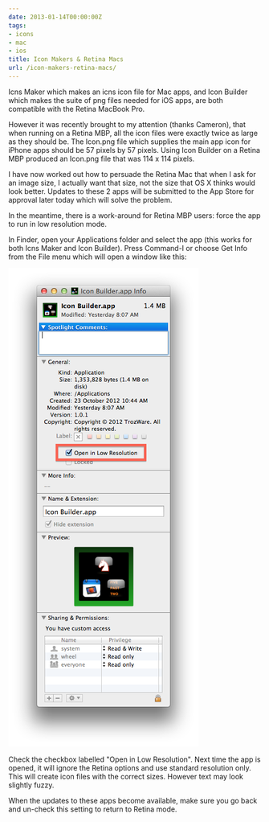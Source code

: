 ```yaml
---
date: 2013-01-14T00:00:00Z
tags:
- icons
- mac
- ios
title: Icon Makers & Retina Macs
url: /icon-makers-retina-macs/
---
```


Icns Maker which makes an icns icon file for Mac apps, and Icon Builder which
makes the suite of png files needed for iOS apps, are both compatible with the
Retina MacBook Pro.

However it was recently brought to my attention (thanks Cameron), that when
running on a Retina MBP, all the icon files were exactly twice as large as they
should be. The Icon.png file which supplies the main app icon for iPhone apps
should be 57 pixels by 57 pixels. Using Icon Builder on a Retina MBP produced an
Icon.png file that was 114 x 114 pixels.

I have now worked out how to persuade the Retina Mac that when I ask for an
image size, I actually want that size, not the size that OS X thinks would look
better. Updates to these 2 apps will be submitted to the App Store for approval
later today which will solve the problem.

In the meantime, there is a work-around for Retina MBP users: force the app to
run in low resolution mode.

In Finder, open your Applications folder and select the app (this works for both
Icns Maker and Icon Builder). Press Command-I or choose Get Info from the File
menu which will open a window like this:

<img alt="Selecting low resolution mode" src="/images/LowRes.png" width="379" height="952" />

Check the checkbox labelled "Open in Low Resolution". Next time the app is
opened, it will ignore the Retina options and use standard resolution only. This
will create icon files with the correct sizes. However text may look slightly
fuzzy.

When the updates to these apps become available, make sure you go back and
un-check this setting to return to Retina mode.
